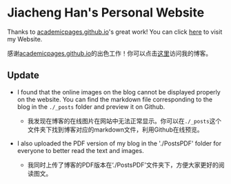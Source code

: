 # Jiacheng Han's Personal Website

Thanks to [academicpages.github.io](https://github.com/academicpages/academicpages.github.io)'s great work! You can click [here](https://jiacheng-han.github.io/) to visit my Website.

感谢[academicpages.github.io](https://github.com/academicpages/academicpages.github.io)的出色工作！你可以点击[这里](https://jiacheng-han.github.io/)访问我的博客。

## Update

* I found that the online images on the blog cannot be displayed properly on the website. You can find the markdown file corresponding to the blog in the `./_posts` folder and preview it on Github.

  * 我发现在博客的在线图片在网站中无法正常显示。你可以在`./_posts`这个文件夹下找到博客对应的markdown文件，利用Github在线预览。

* I also uploaded the PDF version of my blog in the './PostsPDF' folder for everyone to better read the text and images.

  * 我同时上传了博客的PDF版本在‘./PostsPDF’文件夹下，方便大家更好的阅读图文。
